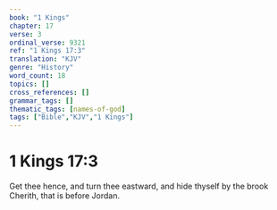 ```yaml
---
book: "1 Kings"
chapter: 17
verse: 3
ordinal_verse: 9321
ref: "1 Kings 17:3"
translation: "KJV"
genre: "History"
word_count: 18
topics: []
cross_references: []
grammar_tags: []
thematic_tags: [names-of-god]
tags: ["Bible","KJV","1 Kings"]
---
```


# 1 Kings 17:3

Get thee hence, and turn thee eastward, and hide thyself by the brook Cherith, that is before Jordan.
